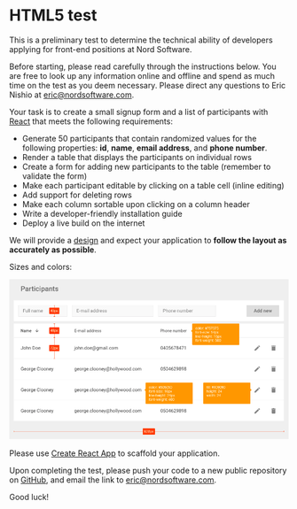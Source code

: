 # HTML5 test

This is a preliminary test to determine the technical ability of developers
applying for front-end positions at Nord Software.

Before starting, please read carefully through the instructions below. You are
free to look up any information online and offline and spend as much time on
the test as you deem necessary. Please direct any questions to Eric Nishio at
eric@nordsoftware.com.

Your task is to create a small signup form and a list of participants with
[React](https://facebook.github.io/react/) that meets the following
requirements:

- Generate 50 participants that contain randomized values for the following properties: **id**, **name**, **email address**, and **phone number**.
- Render a table that displays the participants on individual rows
- Create a form for adding new participants to the table (remember to validate the form)
- Make each participant editable by clicking on a table cell (inline editing)
- Add support for deleting rows
- Make each column sortable upon clicking on a column header
- Write a developer-friendly installation guide
- Deploy a live build on the internet

We will provide a [design](https://marvelapp.com/2bda7h0/screen/25314120) and expect your application to **follow
the layout as accurately as possible**.

Sizes and colors:

![Styleguide](styleguide.png)

Please use
[Create React App](https://github.com/facebookincubator/create-react-app)
to scaffold your application.

Upon completing the test, please push your code to a new public repository on [GitHub](https://github.com), and email the link to eric@nordsoftware.com.

Good luck!
